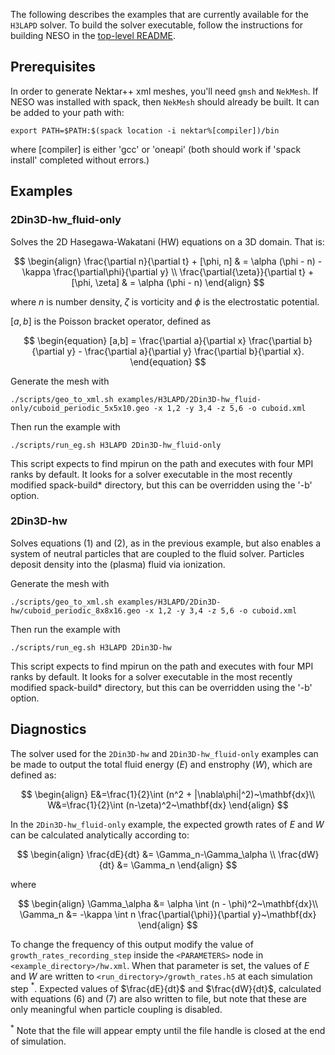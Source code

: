 The following describes the examples that are currently available for the `H3LAPD` solver.
To build the solver executable, follow the instructions for building NESO in the [top-level README](../../README.md).


## Prerequisites

In order to generate Nektar++ xml meshes, you'll need `gmsh` and `NekMesh`.
If NESO was installed with spack, then `NekMesh` should already be built.  It can be added to your path with:

    export PATH=$PATH:$(spack location -i nektar%[compiler])/bin

where [compiler] is either 'gcc' or 'oneapi' (both should work if 'spack install' completed without errors.)

## Examples

### 2Din3D-hw_fluid-only

Solves the 2D Hasegawa-Wakatani (HW) equations on a 3D domain. That is:

$$
\begin{align}
    \frac{\partial n}{\partial t} + [\phi, n]  & = \alpha (\phi - n) - \kappa \frac{\partial\phi}{\partial y} \\
    \frac{\partial{\zeta}}{\partial t} + [\phi, \zeta] & = \alpha (\phi - n)
\end{align}
$$

where $n$ is number density, $\zeta$ is vorticity and $\phi$ is the electrostatic potential.

$[a,b]$ is the Poisson bracket operator, defined as

$$
\begin{equation}
    [a,b] = \frac{\partial a}{\partial x} \frac{\partial b}{\partial y} - \frac{\partial a}{\partial y} \frac{\partial 
b}{\partial x}.
\end{equation}
$$

Generate the mesh with

    ./scripts/geo_to_xml.sh examples/H3LAPD/2Din3D-hw_fluid-only/cuboid_periodic_5x5x10.geo -x 1,2 -y 3,4 -z 5,6 -o cuboid.xml

Then run the example with

    ./scripts/run_eg.sh H3LAPD 2Din3D-hw_fluid-only

This script expects to find mpirun on the path and executes with four MPI ranks by default. It looks for a solver executable in the most recently modified spack-build* directory, but this can be overridden using the '-b' option.

### 2Din3D-hw

Solves equations (1) and (2), as in the previous example, but also enables a system of neutral particles that are coupled to the fluid solver. Particles deposit density into the (plasma) fluid via ionization.

Generate the mesh with

    ./scripts/geo_to_xml.sh examples/H3LAPD/2Din3D-hw/cuboid_periodic_8x8x16.geo -x 1,2 -y 3,4 -z 5,6 -o cuboid.xml

Then run the example with

    ./scripts/run_eg.sh H3LAPD 2Din3D-hw

This script expects to find mpirun on the path and executes with four MPI ranks by default. It looks for a solver executable in the most recently modified spack-build* directory, but this can be overridden using the '-b' option.

## Diagnostics
The solver used for the `2Din3D-hw` and `2Din3D-hw_fluid-only` examples can be made to output the total fluid energy ($E$) and enstrophy ($W$), which are defined as:  

$$
\begin{align}
E&=\frac{1}{2}\int (n^2 + |\nabla\phi|^2)~\mathbf{dx}\\ 
W&=\frac{1}{2}\int (n-\zeta)^2~\mathbf{dx}
\end{align}
$$

In the `2Din3D-hw_fluid-only` example, the expected growth rates of $E$ and $W$ can be calculated analytically according to:

$$
\begin{align}
\frac{dE}{dt} &= \Gamma_n-\Gamma_\alpha \\
\frac{dW}{dt} &= \Gamma_n
\end{align}
$$

where

$$
\begin{align}
\Gamma_\alpha &= \alpha \int (n - \phi)^2~\mathbf{dx}\\
\Gamma_n &= -\kappa \int n \frac{\partial{\phi}}{\partial y}~\mathbf{dx}
\end{align}
$$

To change the frequency of this output modify the value of `growth_rates_recording_step` inside the `<PARAMETERS>` node in `<example_directory>/hw.xml`.
When that parameter is set, the values of $E$ and $W$ are written to `<run_directory>/growth_rates.h5` at each simulation step $^*$.  Expected values of $\frac{dE}{dt}$ and $\frac{dW}{dt}$, calculated with equations (6) and (7) are also written to file, but note that these are only meaningful when particle coupling is disabled.

$^*$ Note that the file will appear empty until the file handle is closed at the end of simulation.